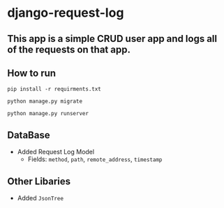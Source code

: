 # django-request-log

## This app is a simple CRUD user app and logs all of the requests on that app.

## How to run

`pip install -r requirments.txt`

`python manage.py migrate`

`python manage.py runserver`

## DataBase

- Added Request Log Model
  - Fields: `method`, `path`, `remote_address`, `timestamp`

## Other Libaries

- Added `JsonTree`
